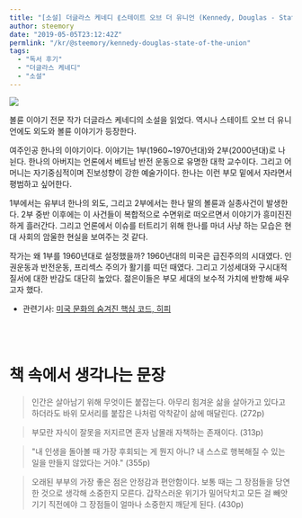 ```yaml
---
title: "[소설] 더글라스 케네디 ⟪스테이트 오브 더 유니언 (Kennedy, Douglas - State of the Union)⟫"
author: steemory
date: "2019-05-05T23:12:42Z"
permlink: "/kr/@steemory/kennedy-douglas-state-of-the-union"
tags:
  - "독서 후기"
  - "더글라스 케네디"
  - "소설"
---
```

![](http://image.kyobobook.co.kr/images/book/large/439/l9788984371439.jpg)

볼륜 이야기 전문 작가 더글라스 케네디의 소설을 읽었다. 역시나 스테이트 오브 더 유니언에도 외도와 볼륜 이야기가 등장한다.

여주인공 한나의 이야기이다. 이야기는 1부(1960~1970년대)와 2부(2000년대)로 나뉜다. 한나의 아버지는 언론에서 베트남 반전 운동으로 유명한 대학 교수이다. 그리고 어머니는 자기중심적이며 진보성향이 강한 예술가이다. 한나는 이런 부모 밑에서 자라면서 평범하고 싶어한다. 

1부에서는 유부녀 한나의 외도, 그리고 2부에서는 한나 딸의 볼륜과 실종사건이 발생한다. 2부 중반 이후에는 이 사건들이 복합적으로 수면위로 떠오르면서 이야기가 흥미진진하게 흘러간다. 그리고 언론에서 이슈를 터트리기 위해 한나를 마녀 사냥 하는 모습은 현대 사회의 암울한 현실을 보여주는 것 같다.

작가는 왜 1부를 1960년대로 설정했을까? 1960년대의 미국은 급진주의의 시대였다. 인권운동과 반전운동, 프리섹스 주의가 활기를 띠던 때였다. 그리고 기성세대와 구시대적 질서에 대한 반감도 대단히 높았다. 젊은이들은 부모 세대의 보수적 가치에 반항해 싸우고자 했다. 

- 관련기사: [미국 문화의 숨겨진 핵심 코드, 히피](https://www.sisain.co.kr/?mod=news&act=articleView&idxno=26453)

<br>
<br>

# 책 속에서 생각나는 문장
> 인간은 살아남기 위해 무엇이든 붙잡는다.  아무리 힘겨운 삶을 살아가고 있다고 하더라도 바위 모서리를 붙잡은 나처럼 악착같이 삶에 매달린다. (272p)

> 부모란 자식이 잘못을 저지르면 혼자 남몰래 자책하는 존재이다. (313p)

> "내 인생을 돌아볼 때 가장 후회되는 게 뭔지 아니? 내 스스로 행복해질 수 있는 일을 만들지 않았다는 거야." (355p)

> 오래된 부부의 가장 좋은 점은 안정감과 편안함이다. 보통 때는 그 장점들을 당연한 것으로 생각해 소중한지 모른다. 갑작스러운 위기가 밀어닥치고 모든 걸 빼앗기기 직전에야 그 장점들이 얼마나 소중한지 깨닫게 된다. (430p)